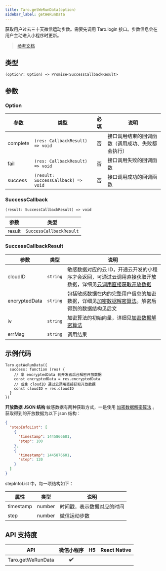 ```yaml
---
title: Taro.getWeRunData(option)
sidebar_label: getWeRunData
---
```


获取用户过去三十天微信运动步数。需要先调用 Taro.login 接口。步数信息会在用户主动进入小程序时更新。

> [参考文档](https://developers.weixin.qq.com/miniprogram/dev/api/open-api/werun/wx.getWeRunData.html)

## 类型

```tsx
(option?: Option) => Promise<SuccessCallbackResult>
```

## 参数

### Option

| 参数 | 类型 | 必填 | 说明 |
| --- | --- | :---: | --- |
| complete | `(res: CallbackResult) => void` | 否 | 接口调用结束的回调函数（调用成功、失败都会执行） |
| fail | `(res: CallbackResult) => void` | 否 | 接口调用失败的回调函数 |
| success | `(result: SuccessCallback) => void` | 否 | 接口调用成功的回调函数 |

### SuccessCallback

```tsx
(result: SuccessCallbackResult) => void
```

| 参数 | 类型 |
| --- | --- |
| result | `SuccessCallbackResult` |

### SuccessCallbackResult

| 参数 | 类型 | 说明 |
| --- | --- | --- |
| cloudID | `string` | 敏感数据对应的云 ID，开通云开发的小程序才会返回，可通过云调用直接获取开放数据，详细见[云调用直接获取开放数据](https://developers.weixin.qq.com/miniprogram/dev/framework/open-ability/signature.html#method-cloud) |
| encryptedData | `string` | 包括敏感数据在内的完整用户信息的加密数据，详细见[加密数据解密算法](https://developers.weixin.qq.com/miniprogram/dev/framework/open-ability/signature.html)。解密后得到的数据结构见后文 |
| iv | `string` | 加密算法的初始向量，详细见[加密数据解密算法](https://developers.weixin.qq.com/miniprogram/dev/framework/open-ability/signature.html) |
| errMsg | `string` | 调用结果 |

## 示例代码

```tsx
Taro.getWeRunData({
  success: function (res) {
    // 拿 encryptedData 到开发者后台解密开放数据
    const encryptedData = res.encryptedData
    // 或拿 cloudID 通过云调用直接获取开放数据
    const cloudID = res.cloudID
  }
})
```

**开放数据 JSON 结构**
敏感数据有两种获取方式，一是使用 [加密数据解密算法]((open-ability/signature#加密数据解密算法)) 。
获取得到的开放数据为以下 json 结构：

```json
{
  "stepInfoList": [
    {
      "timestamp": 1445866601,
      "step": 100
    },
    {
      "timestamp": 1445876601,
      "step": 120
    }
  ]
}
```

stepInfoList 中，每一项结构如下：

| 属性 | 类型 | 说明 |
| --- | ---- | --- |
| timestamp | number | 时间戳，表示数据对应的时间 |
| step | number | 微信运动步数 |

## API 支持度

| API | 微信小程序 | H5 | React Native |
| :---: | :---: | :---: | :---: |
| Taro.getWeRunData | ✔️ |  |  |
